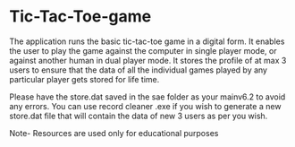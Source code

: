 # Tic-Tac-Toe-game
The application runs the basic tic-tac-toe game in a digital form. It enables the user to play the game against the computer in single player mode, or against another human in dual player mode. It stores the profile of at max 3 users to ensure that the data of all the individual games played by any particular player gets stored for life time.

Please have the store.dat saved in the sae folder as your mainv6.2 to avoid any errors. You can use record cleaner .exe if you wish to generate a new store.dat file that will contain the data of new 3 users as per you wish.

Note- Resources are used only for educational purposes
